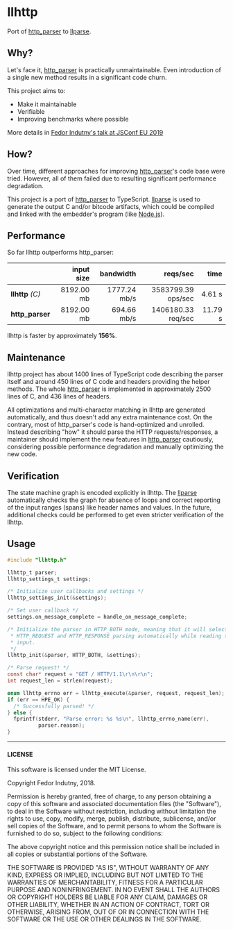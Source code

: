 # llhttp

Port of [http_parser][0] to [llparse][1].

## Why?

Let's face it, [http_parser][0] is practically unmaintainable. Even
introduction of a single new method results in a significant code churn.

This project aims to:

* Make it maintainable
* Verifiable
* Improving benchmarks where possible

More details in [Fedor Indutny's talk at JSConf EU 2019](https://youtu.be/x3k_5Mi66sY)

## How?

Over time, different approaches for improving [http_parser][0]'s code base
were tried. However, all of them failed due to resulting significant performance
degradation.

This project is a port of [http_parser][0] to TypeScript. [llparse][1] is used
to generate the output C and/or bitcode artifacts, which could be compiled and
linked with the embedder's program (like [Node.js][7]).

## Performance

So far llhttp outperforms http_parser:

|                 | input size |  bandwidth   |  reqs/sec  |   time  |
|:----------------|-----------:|-------------:|-----------:|--------:|
| **llhttp** _(C)_ | 8192.00 mb | 1777.24 mb/s | 3583799.39 ops/sec | 4.61 s |
| **http_parser** | 8192.00 mb | 694.66 mb/s | 1406180.33 req/sec | 11.79 s |

llhttp is faster by approximately **156%**.

## Maintenance

llhttp project has about 1400 lines of TypeScript code describing the parser
itself and around 450 lines of C code and headers providing the helper methods.
The whole [http_parser][0] is implemented in approximately 2500 lines of C, and
436 lines of headers.

All optimizations and multi-character matching in llhttp are generated
automatically, and thus doesn't add any extra maintenance cost. On the contrary,
most of http_parser's code is hand-optimized and unrolled. Instead describing
"how" it should parse the HTTP requests/responses, a maintainer should
implement the new features in [http_parser][0] cautiously, considering
possible performance degradation and manually optimizing the new code.

## Verification

The state machine graph is encoded explicitly in llhttp. The [llparse][1]
automatically checks the graph for absence of loops and correct reporting of the
input ranges (spans) like header names and values. In the future, additional
checks could be performed to get even stricter verification of the llhttp.

## Usage

```C
#include "llhttp.h"

llhttp_t parser;
llhttp_settings_t settings;

/* Initialize user callbacks and settings */
llhttp_settings_init(&settings);

/* Set user callback */
settings.on_message_complete = handle_on_message_complete;

/* Initialize the parser in HTTP_BOTH mode, meaning that it will select between
 * HTTP_REQUEST and HTTP_RESPONSE parsing automatically while reading the first
 * input.
 */
llhttp_init(&parser, HTTP_BOTH, &settings);

/* Parse request! */
const char* request = "GET / HTTP/1.1\r\n\r\n";
int request_len = strlen(request);

enum llhttp_errno err = llhttp_execute(&parser, request, request_len);
if (err == HPE_OK) {
  /* Successfully parsed! */
} else {
  fprintf(stderr, "Parse error: %s %s\n", llhttp_errno_name(err),
          parser.reason);
}
```

---

#### LICENSE

This software is licensed under the MIT License.

Copyright Fedor Indutny, 2018.

Permission is hereby granted, free of charge, to any person obtaining a
copy of this software and associated documentation files (the
"Software"), to deal in the Software without restriction, including
without limitation the rights to use, copy, modify, merge, publish,
distribute, sublicense, and/or sell copies of the Software, and to permit
persons to whom the Software is furnished to do so, subject to the
following conditions:

The above copyright notice and this permission notice shall be included
in all copies or substantial portions of the Software.

THE SOFTWARE IS PROVIDED "AS IS", WITHOUT WARRANTY OF ANY KIND, EXPRESS
OR IMPLIED, INCLUDING BUT NOT LIMITED TO THE WARRANTIES OF
MERCHANTABILITY, FITNESS FOR A PARTICULAR PURPOSE AND NONINFRINGEMENT. IN
NO EVENT SHALL THE AUTHORS OR COPYRIGHT HOLDERS BE LIABLE FOR ANY CLAIM,
DAMAGES OR OTHER LIABILITY, WHETHER IN AN ACTION OF CONTRACT, TORT OR
OTHERWISE, ARISING FROM, OUT OF OR IN CONNECTION WITH THE SOFTWARE OR THE
USE OR OTHER DEALINGS IN THE SOFTWARE.

[0]: https://github.com/nodejs/http-parser
[1]: https://github.com/nodejs/llparse
[2]: https://en.wikipedia.org/wiki/Register_allocation#Spilling
[3]: https://en.wikipedia.org/wiki/Tail_call
[4]: https://llvm.org/docs/LangRef.html
[5]: https://llvm.org/docs/LangRef.html#call-instruction
[6]: https://clang.llvm.org/
[7]: https://github.com/nodejs/node
